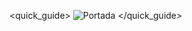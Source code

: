 <quick_guide>
![Portada](http://static.energysistem.com/images/manuals/42484/56169625a77e3.jpg)
</quick_guide>
